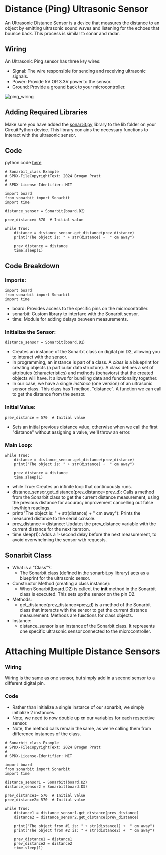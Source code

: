 # Distance (Ping) Ultrasonic Sensor

An Ultrasonic Distance Sensor is a device that measures the distance to an object by emitting ultrasonic sound waves and listening for the echoes that bounce back. This process is similar to sonar and radar.

## Wiring
An Ultrasonic Ping sensor has three key wires:

* Signal: The wire responsible for sending and receiving ultrasonic signals.
* Power: Provide 5V OR 3.3V power to the sensor.
* Ground: Provide a ground back to your microcontroller.

![ping_wiring](ping_sensor_wiring.png)

     

## Adding Required Libraries

Make sure you have added the [sonarbit.py](sonarbit.py) library to the lib folder on your CircuitPython device. This library contains the necessary functions to interact with the ultrasonic sensor.

## Code

python code [here](sonarbit_example.py)
```
# Sonarbit_class Example
# SPDX-FileCopyrightText: 2024 Brogan Pratt
#
# SPDX-License-Identifier: MIT

import board
from sonarbit import Sonarbit
import time

distance_sensor = Sonarbit(board.D2)

prev_distance= 570  # Initial value

while True:
    distance = distance_sensor.get_distance(prev_distance)
    print("The object is: " + str(distance) +  " cm away")

    prev_distance = distance
    time.sleep(1)
```


## Code Breakdown

### Imports:
```
import board
from sonarbit import Sonarbit
import time
```

* board: Provides access to the specific pins on the microcontroller.
* sonarbit: Custom library to interface with the Sonarbit sensor.
* time: Module for adding delays between measurements.

### Initialize the Sensor:

`distance_sensor = Sonarbit(board.D2)`

* Creates an instance of the Sonarbit class on digital pin D2, allowing you to interact with the sensor. 
* In programming, an instance is part of a class. A *class* is a blueprint for creating objects (a particular data structure). A class defines a set of attributes (characteristics) and methods (behaviors) that the created objects will have. It allows for bundling data and functionality together.
* In our case, we have a single *instance* (one version) of an ultrasonic sensor class. This class has 1 method, "distance". A function we can call to get the distance from the sensor. 

### Initial Value:

`prev_distance = 570  # Initial value`
* Sets an initial previous distance value, otherwise when we call the first "distance" without assigning a value, we'll throw an error.

### Main Loop:

```
while True:
    distance = distance_sensor.get_distance(prev_distance)
    print("The object is: " + str(distance) +  " cm away")

    prev_distance = distance
    time.sleep(1)
```

* while True: Creates an infinite loop that continuously runs.
* distance_sensor.get_distance(prev_distance=prev_d): Calls a method from the Sonarbit class to get the current distance measurement, using the previous distance for accuracy improvement cancelling out false low/high readings.
* print("The object is: " + str(distance) + " cm away"): Prints the measured distance to the serial console.
* prev_distance = distance: Updates the prev_distance variable with the current distance for the next iteration.
* time.sleep(1): Adds a 1-second delay before the next measurement, to avoid overwhelming the sensor with requests.

## Sonarbit Class

* What is a "Class"?:
    * The Sonarbit class (defined in the sonarbit.py library) acts as a blueprint for the ultrasonic sensor.
* Constructor Method (creating a class instance):
    * When Sonarbit(board.D2) is called, the __init__ method in the Sonarbit class is executed. This sets up the sensor on the pin D2.
* Methods:
    * get_distance(prev_distance=prev_d) is a method of the Sonarbit class that interacts with the sensor to get the current distance measurement. Methods are functions for class objects. 
* Instance:
    * distance_sensor is an instance of the Sonarbit class. It represents one specific ultrasonic sensor connected to the microcontroller.

# Attaching Multiple Distance Sensors

### Wiring
Wiring is the same as one sensor, but simply add in a second sensor to a different digital pin. 

### Code
* Rather than initialize a single instance of our sonarbit, we simply initialize 2 instances. 
* Note, we need to now double up on our variables for each respective sensor. 
* Note, the method calls remain the same, as we're calling them from difference instances of the class. 
```
# Sonarbit_class Example
# SPDX-FileCopyrightText: 2024 Brogan Pratt
#
# SPDX-License-Identifier: MIT

import board
from sonarbit import Sonarbit
import time

distance_sensor1 = Sonarbit(board.D2)
distance_sensor2 = Sonarbit(board.D3)

prev_distance1= 570  # Initial value
prev_distance2= 570  # Initial value

while True:
    distance1 = distance_sensor1.get_distance(prev_distance)
    distance2 = distance_sensor2.get_distance(prev_distance)

    print("The object from #1 is: " + str(distance1) +  " cm away")
    print("The object from #2 is: " + str(distance2) +  " cm away")

    prev_distance1 = distance1
    prev_distance2 = distance2
    time.sleep(1)
```
